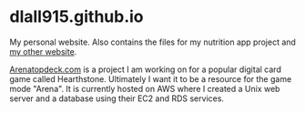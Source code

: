 # dlall915.github.io

My personal website. Also contains the files for my nutrition app project and [my other website](http://arenatopdeck.com).

[Arenatopdeck.com](http://arenatopdeck.com) is a project I am working on for a popular digital card game called 
Hearthstone. Ultimately I want it to be a resource for the game mode "Arena". It is currently hosted on AWS where I 
created a Unix web server and a database using their EC2 and RDS services.
